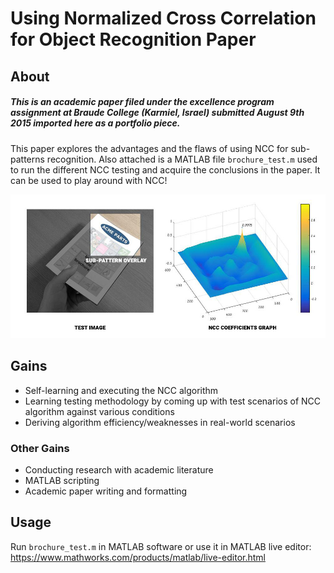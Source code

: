 # Using Normalized Cross Correlation for Object Recognition Paper

## About
##### _This is an academic paper filed under the excellence program assignment at Braude College (Karmiel, Israel) submitted August 9th 2015 imported here as a portfolio piece._

This paper explores the advantages and the flaws of using NCC for sub-patterns recognition. Also attached is a MATLAB file `brochure_test.m` used to run the different NCC testing and acquire the conclusions in the paper. It can be used to play around with NCC!

![Paper demo illustration](https://raw.githubusercontent.com/bbhitec/ncc_recognition_paper/main/ncc_demo.jpg)


## Gains
- Self-learning and executing the NCC algorithm
- Learning testing methodology by coming up with test scenarios of NCC algorithm against various conditions
- Deriving algorithm efficiency/weaknesses in real-world scenarios
### Other Gains
- Conducting research with academic literature
- MATLAB scripting
- Academic paper writing and formatting


## Usage
Run `brochure_test.m` in MATLAB software or
use it in MATLAB live editor:
https://www.mathworks.com/products/matlab/live-editor.html
